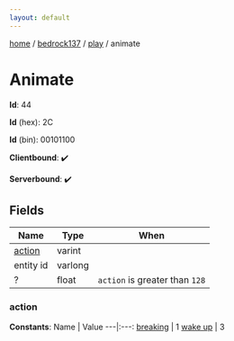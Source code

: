 ```yaml
---
layout: default
---
```


[home](/)  /  [bedrock137](/protocol/bedrock137)  /  [play](/protocol/bedrock137/play)  /  animate

# Animate

**Id**: 44

**Id** (hex): 2C

**Id** (bin): 00101100

**Clientbound**: ✔️

**Serverbound**: ✔️

## Fields

Name | Type | When
---|---|:---:
[action](#action) | varint | 
entity id | varlong | 
? | float | <code>action</code> is greater than <code>128</code>

### action

**Constants**:
Name | Value
---|:---:
[breaking](action_breaking) | 1
[wake up](action_wake-up) | 3

